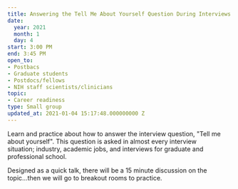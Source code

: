 ```yaml
---
title: Answering the Tell Me About Yourself Question During Interviews
date:
  year: 2021
  month: 1
  day: 4
start: 3:00 PM
end: 3:45 PM
open_to:
- Postbacs
- Graduate students
- Postdocs/fellows
- NIH staff scientists/clinicians
topic:
- Career readiness
type: Small group
updated_at: 2021-01-04 15:17:48.000000000 Z
---
```

Learn and practice about how to answer the interview question, \"Tell me
about yourself\". This question is asked in almost every interview
situation; industry, academic jobs, and interviews for graduate and
professional school. 

Designed as a quick talk, there will be a 15 minute discussion on the
topic...then we will go to breakout rooms to practice.

 
